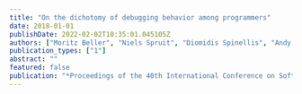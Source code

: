```yaml
---
title: "On the dichotomy of debugging behavior among programmers"
date: 2018-01-01
publishDate: 2022-02-02T10:35:01.045105Z
authors: ["Moritz Beller", "Niels Spruit", "Diomidis Spinellis", "Andy Zaidman"]
publication_types: ["1"]
abstract: ""
featured: false
publication: "*Proceedings of the 40th International Conference on Software Engineering*"
---
```


